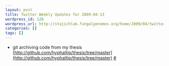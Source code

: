 ```yaml
---
layout: post
title: Twitter Weekly Updates for 2009-04-13
wordpress_id: 128
wordpress_url: http://stajichlab.fungalgenomes.org/home/2009/04/twitter-weekly-updates-for-2009-04-13-2/
categories: []
tags: []
---
```

- git archiving code from my thesis [http://github.com/hyphaltip/thesis/tree/master](http://github.com/hyphaltip/thesis/tree/master) [#](http://twitter.com/stajichlab/statuses/1499886611)
